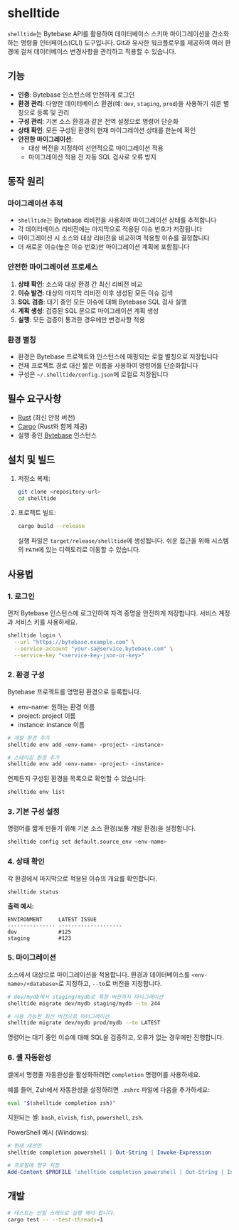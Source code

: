 # shelltide

`shelltide`는 Bytebase API를 활용하여 데이터베이스 스키마 마이그레이션을 간소화하는 명령줄 인터페이스(CLI) 도구입니다. Git과 유사한 워크플로우를 제공하여 여러 환경에 걸쳐 데이터베이스 변경사항을 관리하고 적용할 수 있습니다.

## 기능

- **인증**: Bytebase 인스턴스에 안전하게 로그인
- **환경 관리**: 다양한 데이터베이스 환경(예: `dev`, `staging`, `prod`)을 사용하기 쉬운 별칭으로 등록 및 관리
- **구성 관리**: 기본 소스 환경과 같은 전역 설정으로 명령어 단순화
- **상태 확인**: 모든 구성된 환경의 현재 마이그레이션 상태를 한눈에 확인
- **안전한 마이그레이션**:
  - 대상 버전을 지정하여 선언적으로 마이그레이션 적용
  - 마이그레이션 적용 전 자동 SQL 검사로 오류 방지

## 동작 원리

### 마이그레이션 추적
- `shelltide`는 Bytebase 리비전을 사용하여 마이그레이션 상태를 추적합니다
- 각 데이터베이스 리비전에는 마지막으로 적용된 이슈 번호가 저장됩니다
- 마이그레이션 시 소스와 대상 리비전을 비교하여 적용할 이슈를 결정합니다
- 더 새로운 이슈(높은 이슈 번호)만 마이그레이션 계획에 포함됩니다

### 안전한 마이그레이션 프로세스
1. **상태 확인**: 소스와 대상 환경 간 최신 리비전 비교
2. **이슈 발견**: 대상의 마지막 리비전 이후 생성된 모든 이슈 검색
3. **SQL 검증**: 대기 중인 모든 이슈에 대해 Bytebase SQL 검사 실행
4. **계획 생성**: 검증된 SQL 문으로 마이그레이션 계획 생성
5. **실행**: 모든 검증이 통과한 경우에만 변경사항 적용

### 환경 별칭
- 환경은 Bytebase 프로젝트와 인스턴스에 매핑되는 로컬 별칭으로 저장됩니다
- 전체 프로젝트 경로 대신 짧은 이름을 사용하여 명령어를 단순화합니다
- 구성은 `~/.shelltide/config.json`에 로컬로 저장됩니다

## 필수 요구사항

- [Rust](https://www.rust-lang.org/tools/install) (최신 안정 버전)
- [Cargo](https://doc.rust-lang.org/cargo/) (Rust와 함께 제공)
- 실행 중인 [Bytebase](https://www.bytebase.com/) 인스턴스

## 설치 및 빌드

1. 저장소 복제:
   ```sh
   git clone <repository-url>
   cd shelltide
   ```

2. 프로젝트 빌드:
   ```sh
   cargo build --release
   ```
   실행 파일은 `target/release/shelltide`에 생성됩니다. 쉬운 접근을 위해 시스템의 `PATH`에 있는 디렉토리로 이동할 수 있습니다.

## 사용법

### 1. 로그인

먼저 Bytebase 인스턴스에 로그인하여 자격 증명을 안전하게 저장합니다. 서비스 계정과 서비스 키를 사용하세요.

```sh
shelltide login \
  --url "https://bytebase.example.com" \
  --service-account "your-sa@service.bytebase.com" \
  --service-key "<service-key-json-or-key>"
```

### 2. 환경 구성

Bytebase 프로젝트를 명명된 환경으로 등록합니다.
- env-name: 원하는 환경 이름
- project: project 이름
- instance: instance 이름
```sh
# 개발 환경 추가
shelltide env add <env-name> <project> <instance>

# 스테이징 환경 추가
shelltide env add <env-name> <project> <instance>
```

언제든지 구성된 환경을 목록으로 확인할 수 있습니다:
```sh
shelltide env list
```

### 3. 기본 구성 설정

명령어를 짧게 만들기 위해 기본 소스 환경(보통 개발 환경)을 설정합니다.

```sh
shelltide config set default.source_env <env-name>
```

### 4. 상태 확인

각 환경에서 마지막으로 적용된 이슈의 개요를 확인합니다.

```sh
shelltide status
```
**출력 예시:**
```
ENVIRONMENT     LATEST ISSUE         
--------------- --------------------
dev             #125                
staging         #123                
```

### 5. 마이그레이션

소스에서 대상으로 마이그레이션을 적용합니다. 환경과 데이터베이스를 `<env-name>/<database>`로 지정하고, `--to`로 버전을 지정합니다.

```sh
# dev/mydb에서 staging/mydb로 특정 버전까지 마이그레이션
shelltide migrate dev/mydb staging/mydb --to 244

# 사용 가능한 최신 버전으로 마이그레이션
shelltide migrate dev/mydb prod/mydb --to LATEST
```
명령어는 대기 중인 이슈에 대해 SQL을 검증하고, 오류가 없는 경우에만 진행합니다.

### 6. 셸 자동완성

셸에서 명령줄 자동완성을 활성화하려면 `completion` 명령어를 사용하세요.

예를 들어, Zsh에서 자동완성을 설정하려면 `.zshrc` 파일에 다음을 추가하세요:
```sh
eval "$(shelltide completion zsh)"
```

지원되는 셸: `bash`, `elvish`, `fish`, `powershell`, `zsh`.

PowerShell 예시 (Windows):

```powershell
# 현재 세션만
shelltide completion powershell | Out-String | Invoke-Expression

# 프로필에 영구 저장
Add-Content $PROFILE 'shelltide completion powershell | Out-String | Invoke-Expression'
```

## 개발

```sh
# 테스트는 단일 스레드로 실행 해야 합니다.
cargo test -- --test-threads=1
```
